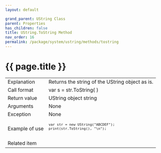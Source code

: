 ```yaml
---
layout: default

grand_parent: UString Class
parent: Properties
has_children: false
title: UString.ToString Method
nav_order: 16
permalink: /package/system/ustring/methods/tostring
---
```

# {{ page.title }}

<table>
  <tr>
    <td>Explanation</td>
    <td colspan="2">Returns the string of the UString object as is.</td>
  </tr>
  <tr>
    <td>Call format</td>
    <td colspan="2">var s = str.ToString( )</td>
  </tr>
  <tr>
    <td>Return value</td>
    <td colspan="2">UString object string</td>
  </tr>  
  <tr>
    <td>Arguments</td>
    <td colspan="2">None</td>
  </tr>
  <tr>
    <td>Exception</td>
    <td colspan="2">None</td>
  </tr>
  <tr>
    <td>Example of use</td>
    <td colspan="2"><code><pre>
var str = new UString("ABCDEF");
print(str.ToString(), "\n");
    </pre></code></td>
  </tr>
  <tr>
    <td>Related item</td>
    <td colspan="2"></td>
  </tr>
</table>